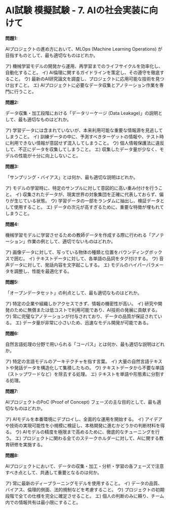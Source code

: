 # AI試験 模擬試験 - 7. AIの社会実装に向けて

**問題1:**

AIプロジェクトの進め方において、MLOps (Machine Learning Operations) が目指すものとして、最も適切なものはどれか。

ア) 機械学習モデルの開発から運用、再学習までのライフサイクルを効率化し、自動化すること。
イ) AI倫理に関するガイドラインを策定し、その遵守を徹底すること。
ウ) 最新のAI研究論文を調査し、プロジェクトに応用可能な技術を見つけ出すこと。
エ) AIプロジェクトに必要なデータ収集とアノテーション作業を専門に行うこと。

**問題2:**

データ収集・加工段階における「データリーケージ (Data Leakage)」の説明として、最も適切なものはどれか。

ア) 学習データには含まれていないが、本来利用可能な重要な情報源を見逃してしまうこと。
イ) 訓練データの中に、予測すべきターゲットの情報や、テスト時に利用できない情報が意図せず混入してしまうこと。
ウ) 個人情報保護法に違反して、不正にデータを収集してしまうこと。
エ) 収集したデータ量が少なく、モデルの性能が十分に向上しないこと。

**問題3:**

「サンプリング・バイアス」とは何か、最も適切な説明はどれか。

ア) モデルの学習時に、特定のサンプルに対して意図的に高い重み付けを行うこと。
イ) 収集されたデータが、現実世界の対象集団を正確に代表しておらず、偏りが生じている状態。
ウ) 学習データの一部をランダムに抽出し、検証データとして使用すること。
エ) データの次元が高すぎるために、重要な特徴が埋もれてしまうこと。

**問題4:**

機械学習モデルに学習させるための教師データを作成する際に行われる「アノテーション」作業の例として、適切でないものはどれか。

ア) 画像データに対して、写っている物体の種類と位置をバウンディングボックスで囲む。
イ) テキストデータに対して、各単語の品詞をタグ付けする。
ウ) 音声データに対して、発話内容を文字起こしする。
エ) モデルのハイパーパラメータを調整し、性能を最適化する。

**問題5:**

「オープンデータセット」の利点として、最も適切なものはどれか。

ア) 特定の企業や組織しかアクセスできず、情報の機密性が高い。
イ) 研究や開発のために無償または低コストで利用可能であり、AI技術の発展に貢献する。
ウ) 常に完璧なアノテーションが付与されており、データの品質が保証されている。
エ) データ量が非常に小さいため、迅速なモデル開発が可能である。

**問題6:**

自然言語処理の分野で用いられる「コーパス」とは何か、最も適切な説明はどれか。

ア) 特定の言語モデルのアーキテクチャを指す言葉。
イ) 大量の自然言語テキストや発話データを構造化して集積したもの。
ウ) テキストデータから不要な単語（ストップワードなど）を除去する処理。
エ) テキストを単語や形態素に分割する処理。

**問題7:**

AIプロジェクトのPoC (Proof of Concept) フェーズの主な目的として、最も適切なものはどれか。

ア) AIモデルを本番環境にデプロイし、全面的な運用を開始する。
イ) アイデアや技術の実現可能性を小規模に検証し、本格開発に進むかどうかの判断材料を得る。
ウ) AIモデルの精度を極限まで高めるために、徹底的なチューニングを行う。
エ) プロジェクトに関わる全てのステークホルダーに対して、AIに関する教育研修を実施する。

**問題8:**

AIプロジェクトにおいて、データの収集・加工・分析・学習の各フェーズで注意すべき点として、共通して重要となるのは何か。

ア) 常に最新のディープラーニングモデルを使用すること。
イ) データの品質、バイアス、倫理的側面、法的規制などを考慮すること。
ウ) プロジェクトの初期段階で全ての仕様を完全に確定させること。
エ) 個人の判断のみに頼り、チーム内での情報共有は最小限にすること。
